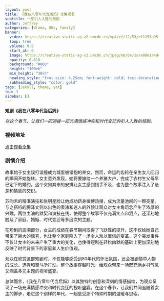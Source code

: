 ```yaml
---
layout: post
title: 《我在八零年代当后妈》全集观看
subtitle: 一部引人入胜的短剧
author: Jeffrey
categories: [drama, 80s, family]
banner:
  video: https://creative-static-ag-v2.umcdn.cn/mp4/ef/12/53/ef1253a95f5e25a635a58db3509fb9db.mp4?auth_key=1708518409-0-0-963e83d368fcfceef57a6c2a3b9c43fd
  loop: true
  volume: 0.8
  start_at: 0
  image: https://creative-static-ag-v2.umcdn.cn/jpeg/e0/0e/1a/e00e1a4d4f65cd6d7fa3910bde5e45f4.jpeg?auth_key=1708518462-0-0-547c731047ec214eef460c5dbacbd747
  opacity: 0.618
  background: "#000"
  height: "100vh"
  min_height: "38vh"
  heading_style: "font-size: 4.25em; font-weight: bold; text-decoration: underline"
  subheading_style: "color: gold"
tags: [Jekyll, theme, yat]
top: 1
sidebar: []
---
```

**短剧《我在八零年代当后妈》**

*在这个春节，让我们一同迎接一部充满情感冲突和时代变迁的引人入胜的短剧。*

### 视频地址

[点击观看全集](https://youtu.be/0MovzvGR_K0)

### 剧情介绍

故事始于女主误打误撞成为城里被错抱的养女。然而，命运的齿轮在亲生女儿回归的瞬间开始旋转。女主意外发现，她将要嫁给一个养猪大户，完成了农村生父母早已定下的婚约。这个突如其来的安排让女主感到措手不及，也为整个故事注入了悬念和情感的交织。

苏昀禾的精湛演技和张明星脸让他成功跻身微博热搜，成为流量池间的一颗亮星。与之搭档的腾泽文则以出色的表演和迷人的外貌让观众对女主角司念产生了浓厚的兴趣。两位主演的默契和演技在线，使得整个故事不仅充满笑点和泪点，还深刻地触及了家庭、婚姻、时代变迁等多层次的主题。

在短剧的高潮部分，女主的成绩在春节期间取得了飞跃性的提升，这不仅给她自己带来了巨大的惊喜，也让整个家庭陷入了一场令人难以置信的变革。这个突发事件不仅让女主的未来产生了重大的变化，也使得短剧在轻松幽默的基础上更加深刻地反映了时代背景下的家庭和人生价值观。

观众在欣赏这部短剧时，不仅能够感受到80年代的怀旧氛围，还会被剧情中人物的成长、选择和奋斗所打动。整个故事穿越时光，给观众带来一场既充满乡村气息又涵盖多元主题的视听盛宴。

总体而言，《我在八零年代当后妈》以其独特的创意和深刻的情感描绘，为观众呈现了一场充满情感冲突和时代变迁的视听盛宴。在这个春节，让我们共同追随着女主的脚步，走进这个别样的年代，一起感受那个特殊时期的温暖与思索。
